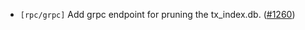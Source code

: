 - `[rpc/grpc]` Add grpc endpoint for pruning the tx_index.db.
  ([\#1260](https://github.com/cometbft/cometbft/pull/1260))